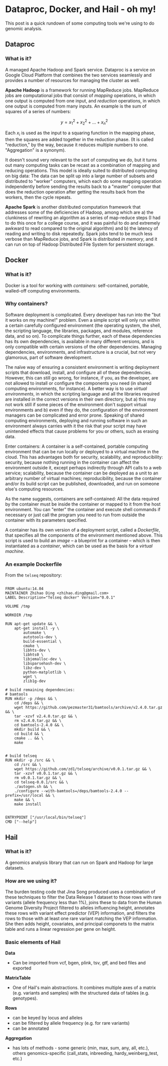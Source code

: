 # Dataproc, Docker, and Hail - oh my!

This post is a quick rundown of some computing tools we're using to do genomic analysis.

## Dataproc

### What is it?
A managed Apache Hadoop and Spark service. Dataproc is a service on Google Cloud Platform that combines the two services seamlessly and provides a number of resources for managing the cluster as well.

**Apache Hadoop** is a framework for running MapReduce jobs. MapReduce jobs are computational jobs that consist of *mapping* operations, in which one output is computed from one input, and *reduction* operations, in which one output is computed from many inputs. An example is the sum of squares of a series of numbers:

$$ y = x_1^2 + x_2^2 + ... + x_n^2 $$

Each $x_i$ is used as the input to a squaring function in the mapping phase, then the squares are added together in the reduction phase. (It is called "reduction," by the way, because it reduces multiple numbers to one. "Aggregation" is a synonym).

It doesn't sound very relevant to the sort of computing we do, but it turns out many computing tasks can be recast as a combination of mapping and reducing operations. This model is ideally suited to distributed computing on big data: The data can be split up into a large number of subsets and distributed to "worker" computers, which each do some mapping operation independently before sending the results back to a "master" computer that does the reduction operation after getting the results back from the workers, then the cycle repeats.

**Apache Spark** is another distributed computation framework that addresses some of the deficiencies of Hadoop, among which are a) the clunkiness of rewriting an algorithm as a series of map-reduce steps (I had to do this once for a college course, and it was painful to do and extremely awkward to read compared to the original algorithm) and b) the latency of reading and writing to disk repeatedly. Spark jobs tend to be much less verbose than MapReduce jobs, and Spark is distributed *in memory*, and it can run on top of Hadoop Distributed File System for persistent storage.

## Docker

### What is it?
Docker is a tool for working with *containers*: self-contained, portable, walled-off computing environments.

### Why containers?

Software deployment is complicated. Every developer has run into the "but it works on my machine!" problem. Even a simple script will only run within a certain carefully configured environment (the operating system, the shell, the scripting language, the libraries, packages, and modules, reference data, and so on). To complicate things further, each of these dependencies has its own dependencies, is available in many different versions, and is only compatible with certain versions of the other dependencies. Managing dependencies, environments, and infrastructure is a crucial, but not very glamorous, part of software development.

The naïve way of ensuring a consistent environment is writing deployment scripts that download, install, and configure all of these dependencies. However, this can still go wrong, for instance, if you, as the developer, are not allowed to install or configure the components you need (in shared computing environments, for instance). A better way is to use *virtual environments*, in which the scripting language and all the libraries required are installed in the correct versions in their own directory, but a) this may not work still if some pieces of the environment don't support virtual environments and b) even if they do, the configuration of the environment managers can be complicated and error prone. Speaking of shared computing environments, deploying and running software in such an environment always carries with it the risk that your script may have unintended effects that cause problems for you or others, such as erasing data.

Enter containers: A container is a self-contained, portable computing environment that can be run locally or deployed to a virtual machine in the cloud. This has advantages both for security, scalability, and reproducibility: security, because nothing running in the container can affect the environment outside it, except perhaps indirectly through API calls to a web service; scalability, because the container can be deployed as a unit to an arbitrary number of virtual machines; reproducibility, because the container and/or its build script can be published, downloaded, and run on someone else's computing resources.

As the name suggests, containers are self-contained: All the data required by the container must be inside the container or mapped to it from the host environment. You can "enter" the container and execute shell commands if necessary or just call the program you need to run from outside the container with its parameters specified.

A container has its own version of a deployment script, called a *Dockerfile*, that specifies all the components of the environment mentioned above. This script is used to build an *image* – a blueprint for a container – which is then instantiated as a *container*, which can be used as the basis for a *virtual machine*.

### An example Dockerfile
From the `telseq` repository:
```

FROM ubuntu:14.04
MAINTAINER Zhihao Ding <zhihao.ding@gmail.com>
LABEL Description="Telseq docker" Version="0.0.1"

VOLUME /tmp

WORKDIR /tmp

RUN apt-get update && \
    apt-get install -y \
        automake \
        autotools-dev \
        build-essential \
        cmake \
        libhts-dev \
        libhts0 \
        libjemalloc-dev \
        libsparsehash-dev \
        libz-dev \
        python-matplotlib \
        wget \
        zlib1g-dev

# build remaining dependencies:
# bamtools
RUN mkdir -p /deps && \
    cd /deps && \
    wget https://github.com/pezmaster31/bamtools/archive/v2.4.0.tar.gz && \
    tar -xzvf v2.4.0.tar.gz && \
    rm v2.4.0.tar.gz && \
    cd bamtools-2.4.0 && \
    mkdir build && \
    cd build && \
    cmake .. && \
    make


# build telseq
RUN mkdir -p /src && \
    cd /src && \
    wget https://github.com/zd1/telseq/archive/v0.0.1.tar.gz && \
    tar -xzvf v0.0.1.tar.gz && \
    rm v0.0.1.tar.gz && \
    cd telseq-0.0.1/src && \
    ./autogen.sh && \
    ./configure --with-bamtools=/deps/bamtools-2.4.0 --prefix=/usr/local && \
    make && \
    make install


ENTRYPOINT ["/usr/local/bin/telseq"]
CMD ["--help"]
```

## Hail

### What is it?
A genomics analysis library that can run on Spark and Hadoop for large datasets.

### How are we using it?
The burden testing code that Jina Song produced uses a combination of these techniques to filter the Data Release 1 dataset to those rows with rare variants (allele frequency less than 1%), joins these to data from the Human Genome Diversity Project filtered to alleles influencing height, annotates these rows with variant effect predictor (VEP) information, and filters the rows to those with at least one rare variant matching the VEP information. She then adds height, covariates, and principal componets to the matrix table and runs a linear regression per gene on height.

### Basic elements of Hail
**Data**
- Can be imported from vcf, bgen, plink, tsv, gtf, and bed files and exported 

**MatrixTable**
- One of Hail's main abstractions. It combines multiple axes of a matrix (e.g. variants and samples) with the structured data of tables (e.g. genotypes).

**Rows**
- can be keyed by locus and alleles
- can be filtered by allele frequency (e.g. for rare variants)
- can be annotated

**Aggregation**
- has lots of methods - some generic (min, max, sum, any, all, etc.), others genomics-specific (call_stats, inbreeding, hardy_weinberg_test, etc.)
